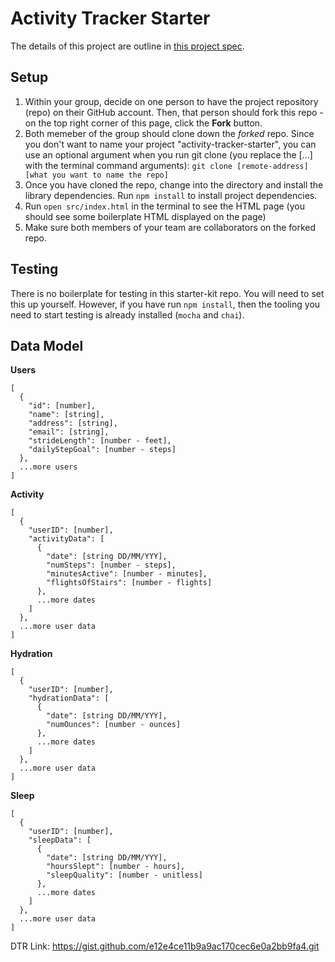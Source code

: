 # Activity Tracker Starter

The details of this project are outline in [this project spec](http://frontend.turing.io/projects/activity-tracker.html).

## Setup

1. Within your group, decide on one person to have the project repository (repo) on their GitHub account. Then, that person should fork this repo - on the top right corner of this page, click the **Fork** button.
1. Both memeber of the group should clone down the _forked_ repo. Since you don't want to name your project "activity-tracker-starter", you can use an optional argument when you run git clone (you replace the [...] with the terminal command arguments): `git clone [remote-address] [what you want to name the repo]`
1. Once you have cloned the repo, change into the directory and install the library dependencies. Run `npm install` to install project dependencies.
1. Run `open src/index.html` in the terminal to see the HTML page (you should see some boilerplate HTML displayed on the page)
1. Make sure both members of your team are collaborators on the forked repo.

## Testing

There is no boilerplate for testing in this starter-kit repo. You will need to set this up yourself. However, if you have run `npm install`, then the tooling you need to start testing is already installed (`mocha` and `chai`).

## Data Model

**Users**

```
[
  {
    "id": [number],
    "name": [string],
    "address": [string],
    "email": [string],
    "strideLength": [number - feet],
    "dailyStepGoal": [number - steps]
  },
  ...more users
]
```

**Activity**

```
[
  {
    "userID": [number],
    "activityData": [
      {
        "date": [string DD/MM/YYY],
        "numSteps": [number - steps],
        "minutesActive": [number - minutes],
        "flightsOfStairs": [number - flights]
      },
      ...more dates
    ]
  },
  ...more user data
]
```

**Hydration**

```
[
  {
    "userID": [number],
    "hydrationData": [
      {
        "date": [string DD/MM/YYY],
        "numOunces": [number - ounces]
      },
      ...more dates
    ]
  },
  ...more user data
]
```

**Sleep**

```
[
  {
    "userID": [number],
    "sleepData": [
      {
        "date": [string DD/MM/YYY],
        "hoursSlept": [number - hours],
        "sleepQuality": [number - unitless]
      },
      ...more dates
    ]
  },
  ...more user data
]
```

DTR Link: https://gist.github.com/e12e4ce11b9a9ac170cec6e0a2bb9fa4.git
